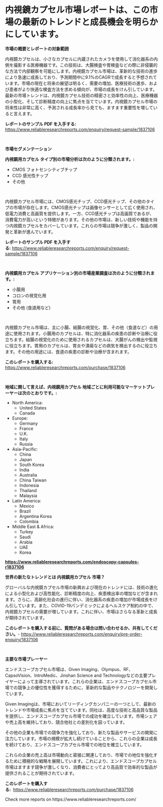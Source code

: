 <p><h1>内視鏡カプセル市場レポートは、この市場の最新のトレンドと成長機会を明らかにしています。</h1></p><p><strong>市場の概要とレポートの対象範囲</strong></p>
<p><p>内視鏡カプセルは、小さなカプセルに内蔵されたカメラを使用して消化器系の内側を撮影する医療機器です。この技術は、大腸検査や胃検査などの際に非侵襲的な方法で内部観察を可能にします。内視鏡カプセル市場は、革新的な技術の進歩により急速に成長しており、予測期間中に9.1%のCAGRで成長すると予想されています。市場の現在と将来の展望は明るく、需要の増加、医療技術の進歩、および患者がより快適な検査方法を求める傾向が、市場の成長をけん引しています。最新の市場トレンドは、内視鏡カプセル技術の精密さと効率性の向上、医療機器の小型化、そして診断精度の向上に焦点を当てています。内視鏡カプセル市場の将来性は非常に高く、予測される成長率から見ても、ますます重要性を増していると言えます。</p></p>
<p><strong>レポートのサンプル PDF を入手する:</strong> <a href="https://www.reliableresearchreports.com/enquiry/request-sample/1837106">https://www.reliableresearchreports.com/enquiry/request-sample/1837106</a></p>
<p>&nbsp;</p>
<p><strong>市場セグメンテーション</strong></p>
<p><strong>内視鏡用カプセル タイプ別の市場分析は次のように分類されます。:</strong></p>
<p><ul><li>CMOS フォトセンシティブチップ</li><li>CCD 感光性チップ</li><li>その他</li></ul></p>
<p>&nbsp;</p>
<p><p>内視鏡カプセル市場には、CMOS感光チップ、CCD感光チップ、その他のタイプの市場が存在します。CMOS感光チップは画像センサーとして広く使用され、低電力消費と高画質を提供します。一方、CCD感光チップは高画質であるが、消費電力が高いという特徴があります。その他の市場は、新しい技術や機能を持つ内視鏡カプセルをカバーしています。これらの市場は競争が激しく、製品の開発と革新が進んでいます。</p></p>
<p><strong>レポートのサンプル PDF を入手する:</strong>&nbsp;<a href="https://www.reliableresearchreports.com/enquiry/request-sample/1837106">https://www.reliableresearchreports.com/enquiry/request-sample/1837106</a></p>
<p>&nbsp;</p>
<p><strong> 内視鏡用カプセル アプリケーション別の市場産業調査は次のように分類されます。:</strong></p>
<p><ul><li>小腸用</li><li>コロンの視覚化用</li><li>胃用</li><li>その他 (食道用など)</li></ul></p>
<p>&nbsp;</p>
<p><p>内視鏡カプセル市場は、主に小腸、結腸の視覚化、胃、その他（食道など）の用途に使用されます。小腸用のカプセルは、特に消化器系の疾患の診断や治療に役立ちます。結腸の視覚化のために使用されるカプセルは、大腸がんの検出や監視に役立ちます。胃用のカプセルは、胃炎や潰瘍などの病気を検出するのに役立ちます。その他の用途には、食道の疾患の診断や治療が含まれます。</p></p>
<p><strong>このレポートを購入する:</strong>&nbsp; <a href="https://www.reliableresearchreports.com/purchase/1837106">https://www.reliableresearchreports.com/purchase/1837106</a></p>
<p>&nbsp;</p>
<p><strong>地域に関して言えば、内視鏡用カプセル 地域ごとに利用可能なマーケットプレーヤーは次のとおりです。:</strong></p>
<p><ul>
    <li>
        North America:
        <ul>
            <li>United States</li>
            <li>Canada</li>
        </ul>
    </li>
    <li>
        Europe:
        <ul>
            <li>Germany</li>
            <li>France</li>
            <li>U.K.</li>
            <li>Italy</li>
            <li>Russia</li>
        </ul>
    </li>
    <li>
        Asia-Pacific:
        <ul>
            <li>China</li>
            <li>Japan</li>
            <li>South Korea</li>
            <li>India</li>
            <li>Australia</li>
            <li>China Taiwan</li>
            <li>Indonesia</li>
            <li>Thailand</li>
            <li>Malaysia</li>
        </ul>
    </li>
    <li>
        Latin America:
        <ul>
            <li>Mexico</li>
            <li>Brazil</li>
            <li>Argentina Korea</li>
            <li>Colombia</li>
        </ul>
    </li>
    <li>
        Middle East & Africa:
        <ul>
            <li>Turkey</li>
            <li>Saudi</li>
            <li>Arabia</li>
            <li>UAE</li>
            <li>Korea</li>
        </ul>
    </li>
    </ul></p>
<p><strong><a href="https://www.reliableresearchreports.com/endoscopy-capsules-r1837106">https://www.reliableresearchreports.com/endoscopy-capsules-r1837106</a></strong>&nbsp;</p>
<p><strong>世界の新たなトレンドとは 内視鏡用カプセル 市場？</strong></p>
<p><p>グローバルな内視鏡カプセル市場の新興および現在のトレンドには、技術の進化による小型化および高性能化、診断精度の向上、疾患検出率の増加などが含まれます。さらに、高齢化社会の進行に伴い、消化器系の疾患の増加が市場成長をけん引しています。また、COVID-19パンデミックによるヘルスケア制約の中で、内視鏡カプセルの需要が増しています。これに伴い、市場はさらなる革新と成長が期待されています。</p></p>
<p><strong>このレポートを購入する前に、質問がある場合は問い合わせるか、共有してください。</strong>- <a href="https://www.reliableresearchreports.com/enquiry/pre-order-enquiry/1837106">https://www.reliableresearchreports.com/enquiry/pre-order-enquiry/1837106</a></p>
<p>&nbsp;</p>
<p><strong>主要な市場プレーヤー</strong></p>
<p><p>エンドスコープカプセル市場は、Given Imaging、Olympus、RF、CapsoVision、IntroMedic、Jinshan Science and Technologyなどの主要プレイヤーによって主導されています。これらの企業は、エンドスコープカプセル市場での競争上の優位性を獲得するために、革新的な製品やテクノロジーを開発しています。</p><p>Given Imagingは、市場においてリーディングカンパニーの一つとして、最新のトレンドや市場成長に焦点を当てています。同社は、高度な技術と高品質な製品を提供し、エンドスコープカプセル市場での成功を確立しています。市場シェアや売上高を維持しており、競合他社との差別化を図っています。</p><p>その他の企業も市場での競争力を強化しており、新たな製品やサービスの開発に注力しています。市場の規模が拡大し続けていることから、これらの企業は成長を続けており、エンドスコープカプセル市場での地位を確立しています。</p><p>これらの企業の売上高は市場動向と密接に関連しており、市場での地位を強化するために積極的な戦略を展開しています。これにより、エンドスコープカプセル市場はますます競争が激しくなり、消費者にとってより高品質で効率的な製品が提供されることが期待されています。</p></p>
<p><strong>このレポートを購入する:</strong>&nbsp;&nbsp;<a href="https://www.reliableresearchreports.com/purchase/1837106">https://www.reliableresearchreports.com/purchase/1837106</a></p>
<p>Check more reports on https://www.reliableresearchreports.com/</p>